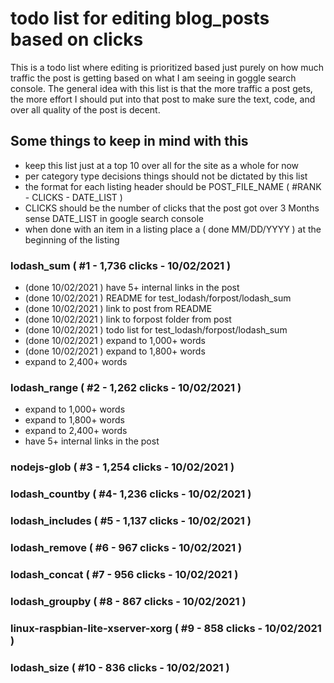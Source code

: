 # todo list for editing blog_posts based on clicks

This is a todo list where editing is prioritized based just purely on how much traffic the post is getting based on what I am seeing in goggle search console. The general idea with this list is that the more traffic a post gets, the more effort I should put into that post to make sure the text, code, and over all quality of the post is decent.

## Some things to keep in mind with this

* keep this list just at a top 10 over all for the site as a whole for now
* per category type decisions things should not be dictated by this list
* the format for each listing header should be POST_FILE_NAME ( #RANK - CLICKS - DATE_LIST )
* CLICKS should be the number of clicks that the post got over 3 Months sense DATE_LIST in google search console
* when done with an item in a listing place a ( done MM/DD/YYYY ) at the beginning of the listing

### lodash_sum ( #1 - 1,736 clicks - 10/02/2021 )
* (done 10/02/2021 ) have 5+ internal links in the post
* (done 10/02/2021 ) README for test_lodash/forpost/lodash_sum
* (done 10/02/2021 ) link to post from README
* (done 10/02/2021 ) link to forpost folder from post
* (done 10/02/2021 ) todo list for test_lodash/forpost/lodash_sum
* (done 10/02/2021 ) expand to 1,000+ words
* (done 10/02/2021 ) expand to 1,800+ words
* expand to 2,400+ words

### lodash_range ( #2 - 1,262 clicks - 10/02/2021 )
* expand to 1,000+ words
* expand to 1,800+ words
* expand to 2,400+ words
* have 5+ internal links in the post

### nodejs-glob ( #3 - 1,254 clicks - 10/02/2021 )

### lodash_countby ( #4- 1,236 clicks - 10/02/2021 )

### lodash_includes ( #5 - 1,137 clicks - 10/02/2021 )

### lodash_remove ( #6 - 967 clicks - 10/02/2021 )

### lodash_concat ( #7 - 956 clicks - 10/02/2021 )

### lodash_groupby ( #8 - 867 clicks - 10/02/2021 )

### linux-raspbian-lite-xserver-xorg ( #9 - 858 clicks - 10/02/2021 )

### lodash_size ( #10 - 836 clicks - 10/02/2021 )